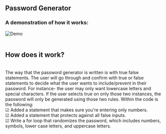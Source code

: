 ## Password Generator

### A demonstration of how it works:

![Demo](https://media.giphy.com/media/hHXF3mG5E5uAvO9kpN/giphy.gif)
<br>
<br>

## How does it work?
<br>
The way that the password generator is written is with true false statements. The user will go through and confirm with true or false statements to decide what the user wants to include/prevent in their password. For instance- the user may only want lowercase letters and special characters. If the user selects true on only those two instances, the password will only be generated using those two rules. Within the code is the following:
<br>
&#x2611; Added a statement that makes sure you're entering only numbers.
<br>
&#x2611; Added a statement that protects against all false inputs.
<br>
&#x2611; Write a for loop that randomizes the password, which includes numbers, symbols, lower case letters, and uppercase letters.
<br>